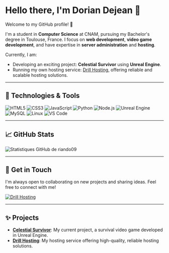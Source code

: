 # Hello there, I'm Dorian Dejean 👋

Welcome to my GitHub profile! 🎉

I'm a student in **Computer Science** at CNAM, pursuing my Bachelor's degree in Toulouse, France. I focus on **web development**, **video game development**, and have expertise in **server administration** and **hosting**. 

Currently, I am:
- Developing an exciting project: **Celestial Survivor** using **Unreal Engine**. 
- Running my own hosting service: [Drill Hosting](https://drillhosting.com), offering reliable and scalable hosting solutions.

---

## 🔧 Technologies & Tools
<p>
  <img src="https://img.shields.io/badge/-HTML5-E34F26?logo=html5&logoColor=white&style=flat-square" alt="HTML5" />
  <img src="https://img.shields.io/badge/-CSS3-1572B6?logo=css3&logoColor=white&style=flat-square" alt="CSS3" />
  <img src="https://img.shields.io/badge/-JavaScript-F7DF1E?logo=javascript&logoColor=black&style=flat-square" alt="JavaScript" />
  <img src="https://img.shields.io/badge/-Python-3776AB?logo=python&logoColor=white&style=flat-square" alt="Python" />
  <img src="https://img.shields.io/badge/-Node.js-339933?logo=node.js&logoColor=white&style=flat-square" alt="Node.js" />
  <img src="https://img.shields.io/badge/-Unreal_Engine-313131?logo=unrealengine&logoColor=white&style=flat-square" alt="Unreal Engine" />
  <img src="https://img.shields.io/badge/-MySQL-4479A1?logo=mysql&logoColor=white&style=flat-square" alt="MySQL" />
  <img src="https://img.shields.io/badge/-Linux-FCC624?logo=linux&logoColor=black&style=flat-square" alt="Linux" />
  <img src="https://img.shields.io/badge/-Visual_Studio_Code-007ACC?logo=visualstudiocode&logoColor=white&style=flat-square" alt="VS Code" />
</p>

---

## 📈 GitHub Stats
![Statistiques GitHub de riando09](https://github-readme-stats.vercel.app/api?username=riando09&show_icons=true&theme=radical)


---

## 💬 Get in Touch
I'm always open to collaborating on new projects and sharing ideas. Feel free to connect with me!

<p>
  <a href="https://drillhosting.com" target="_blank">
    <img src="https://img.shields.io/badge/-Drill%20Hosting-FF5722?logo=googlecloud&logoColor=white&style=flat-square" alt="Drill Hosting" />
  </a>
</p>

---

## ✨ Projects
- **[Celestial Survivor](#)**: My current project, a survival video game developed in Unreal Engine.
- **[Drill Hosting](https://drillhosting.com)**: My hosting service offering high-quality, reliable hosting solutions.
